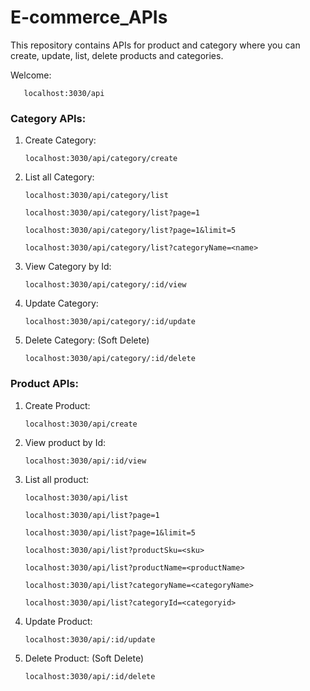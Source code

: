# E-commerce_APIs
This repository contains APIs for product and category where you can create, update, list, delete products and categories.



Welcome:

       localhost:3030/api


### Category APIs:

1. Create Category:
    
       localhost:3030/api/category/create
       
2. List all Category:

       localhost:3030/api/category/list

       localhost:3030/api/category/list?page=1
       
       localhost:3030/api/category/list?page=1&limit=5
       
       localhost:3030/api/category/list?categoryName=<name>
       
3. View Category by Id:
     
       localhost:3030/api/category/:id/view
       
4. Update Category:

       localhost:3030/api/category/:id/update
       
5. Delete Category: (Soft Delete)

       localhost:3030/api/category/:id/delete


### Product APIs:

1. Create Product:

       localhost:3030/api/create
       
2. View product by Id:

       localhost:3030/api/:id/view
       
3. List all product:

       localhost:3030/api/list
       
       localhost:3030/api/list?page=1
       
       localhost:3030/api/list?page=1&limit=5
       
       localhost:3030/api/list?productSku=<sku>
       
       localhost:3030/api/list?productName=<productName>
       
       localhost:3030/api/list?categoryName=<categoryName>
       
       localhost:3030/api/list?categoryId=<categoryid>
       
4. Update Product:

       localhost:3030/api/:id/update
       
5. Delete Product: (Soft Delete)
 
       localhost:3030/api/:id/delete
